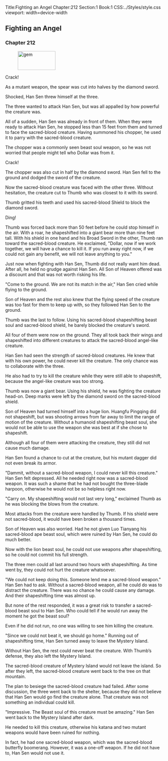 Title:Fighting an Angel 
Chapter:212 
Section:1 
Book:1 
CSS:../Styles/style.css 
viewport: width=device-width
  
## Fighting an Angel
### Chapter 212
  
<figure>
	<img src="../Images/gem.gif" alt="gem" id="gem" width="120" height="60" />
</figure>
  

  
Crack!

As a mutant weapon, the spear was cut into halves by the diamond sword.

Shocked, Han Sen threw himself at the three.

The three wanted to attack Han Sen, but was all appalled by how powerful the creature was.

All of a sudden, Han Sen was already in front of them. When they were ready to attack Han Sen, he stopped less than 15 feet from them and turned to face the sacred-blood creature. Having summoned his chopper, he used it to parry with the sacred-blood creature.

The chopper was a commonly seen beast soul weapon, so he was not worried that people might tell who Dollar was from it.

Crack!

The chopper was also cut in half by the diamond sword. Han Sen fell to the ground and dodged the sword of the creature.

Now the sacred-blood creature was faced with the other three. Without hesitation, the creature cut to Thumb who was closest to it with its sword.

Thumb gritted his teeth and used his sacred-blood Shield to block the diamond sword.

Ding!

Thumb was forced back more than 50 feet before he could stop himself in the air. With a roar, he shapeshifted into a giant bear more than nine feet tall. With his shield in one hand and his Broad Sword in the other, Thumb ran toward the sacred-blood creature. He exclaimed, "Dollar, now if we work together, we will have a chance to kill it. If you run away right now, if we could not gain any benefit, we will not leave anything to you."

Just now when fighting with Han Sen, Thumb did not really want him dead. After all, he held no grudge against Han Sen. All Son of Heaven offered was a discount and that was not worth risking his life.

"Come to the ground. We are not its match in the air," Han Sen cried while flying to the ground.

Son of Heaven and the rest also knew that the flying speed of the creature was too fast for them to keep up with, so they followed Han Sen to the ground.

Thumb was the last to follow. Using his sacred-blood shapeshifting beast soul and sacred-blood shield, he barely blocked the creature's sword.

All four of them were now on the ground. They all took back their wings and shapeshifted into different creatures to attack the sacred-blood angel-like creature.

Han Sen had seen the strength of sacred-blood creatures. He knew that with his own power, he could never kill the creature. The only chance was to collaborate with the three.

He also had to try to kill the creature while they were still able to shapeshift, because the angel-like creature was too strong.

Thumb was now a giant bear. Using his shield, he was fighting the creature head-on. Deep marks were left by the diamond sword on the sacred-blood shield.

Son of Heaven had turned himself into a huge lion. Huangfu Pingqing did not shapeshift, but was shooting arrows from far away to limit the range of motion of the creature. Without a humanoid shapeshifting beast soul, she would not be able to use the weapon she was best at if she chose to shapeshift.

Although all four of them were attacking the creature, they still did not cause much damage.

Han Sen found a chance to cut at the creature, but his mutant dagger did not even break its armor.

"Dammit, without a sacred-blood weapon, I could never kill this creature." Han Sen felt depressed. All he needed right now was a sacred-blood weapon. It was such a shame that he had not bought the three-blade harpoon, otherwise he would not be so helpless right now.

"Carry on. My shapeshifting would not last very long," exclaimed Thumb as he was blocking the blows from the creature.

Most attacks from the creature were handled by Thumb. If his shield were not sacred-blood, it would have been broken a thousand times.

Son of Heaven was also worried. Had he not given Luo Tianyang his sacred-blood ape beast soul, which were ruined by Han Sen, he could do much better.

Now with the lion beast soul, he could not use weapons after shapeshifting, so he could not commit his full strength.

The three men could all last around two hours with shapeshifting. As time went by, they could not hurt the creature whatsoever.

"We could not keep doing this. Someone lend me a sacred-blood weapon." Han Sen had to ask. Without a sacred-blood weapon, all he could do was to distract the creature. There was no chance he could cause any damage. And their shapeshifting time was almost up.

But none of the rest responded, it was a great risk to transfer a sacred-blood beast soul to Han Sen. Who could tell if he would run away the moment he got the beast soul?

Even if he did not run, no one was willing to see him killing the creature.

"Since we could not beat it, we should go home." Running out of shapeshifting time, Han Sen turned away to leave the Mystery Island.

Without Han Sen, the rest could never beat the creature. With Thumb’s defense, they also left the Mystery Island.

The sacred-blood creature of Mystery Island would not leave the island. So after they left, the sacred-blood creature went back to the tree on that mountain.

The plan to besiege the sacred-blood creature had failed. After some discussion, the three went back to the shelter, because they did not believe that Han Sen would go find the creature alone. That creature was not something an individual could kill.

"Impressive. The Beast soul of this creature must be amazing." Han Sen went back to the Mystery Island after dark.

He needed to kill this creature, otherwise his katana and two mutant weapons would have been ruined for nothing.

In fact, he had one sacred-blood weapon, which was the sacred-blood butterfly boomerang. However, it was a one-off weapon. If he did not have to, Han Sen would not use it.